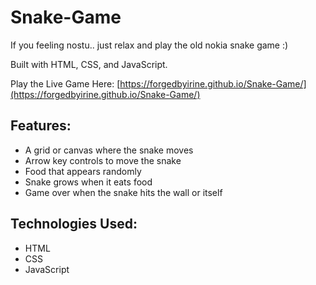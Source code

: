 # Snake-Game
If you feeling nostu.. just relax and play the old nokia snake game :)

Built with HTML, CSS, and JavaScript.

Play the Live Game Here: [https://forgedbyirine.github.io/Snake-Game/](https://forgedbyirine.github.io/Snake-Game/)


## Features:
* A grid or canvas where the snake moves
* Arrow key controls to move the snake
* Food that appears randomly
* Snake grows when it eats food
* Game over when the snake hits the wall or itself

## Technologies Used:
* HTML
* CSS
* JavaScript
